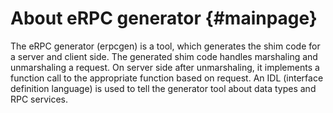 About eRPC generator                         {#mainpage}
====================

The eRPC generator (erpcgen) is a tool, which generates the shim code for a server and client side. The generated shim code handles marshaling and unmarshaling a request. On server side after unmarshaling, it implements a function call to the appropriate function based on request. An IDL (interface definition language) is used to tell the generator tool about data types and RPC services.
